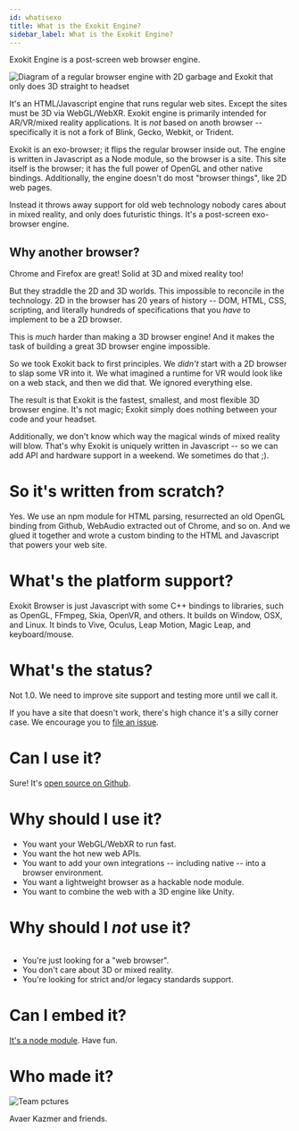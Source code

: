 ```yaml
---
id: whatisexo
title: What is the Exokit Engine?
sidebar_label: What is the Exokit Engine?
---
```


 Exokit Engine is a post-screen web browser engine.

 <img src="http://via.placeholder.com/800x600" alt="Diagram of a regular browser engine with 2D garbage and Exokit that only does 3D straight to headset"/>

 It's an HTML/Javascript engine that runs regular web sites. Except the sites must be 3D via WebGL/WebXR. Exokit engine is primarily intended for AR/VR/mixed reality applications. It is _not_ based on anoth browser -- specifically it is not a fork of Blink, Gecko, Webkit, or Trident.
 
 Exokit is an exo-browser; it flips the regular browser inside out. The engine is written in Javascript as a Node module, so the browser is a site. This site itself is the browser; it has the full power of OpenGL and other native bindings. Additionally, the engine doesn't do most "browser things", like 2D web pages.

 Instead it throws away support for old web technology nobody cares about in mixed reality, and only does futuristic things. It's a post-screen exo-browser engine.
  
  ## Why another browser?

  Chrome and Firefox are great! Solid at 3D and mixed reality too!
  
  But they straddle the 2D and 3D worlds. This impossible to reconcile in the technology. 2D in the browser has 20 years of history -- DOM, HTML, CSS, scripting, and literally hundreds of specifications that you _have_ to implement to be a 2D browser.
  
  This is *much* harder than making a 3D browser engine! And it makes the task of building a great 3D browser engine impossible.

  So we took Exokit back to first principles. We _didn't_ start with a 2D browser to slap some VR into it. We what imagined a runtime for VR would look like on a web stack, and then we did that. We ignored everything else.
  
  The result is that Exokit is the fastest, smallest, and most flexible 3D browser engine. It's not magic; Exokit simply does nothing between your code and your headset.

  Additionally, we don't know which way the magical winds of mixed reality will blow. That's why Exokit is uniquely written in Javascript -- so we can add API and hardware support in a weekend. We sometimes do that ;).

  # So it's written from scratch?

  Yes. We use an npm module for HTML parsing, resurrected an old OpenGL binding from Github, WebAudio extracted out of Chrome, and so on. And we glued it together and wrote a custom binding to the HTML and Javascript that powers your web site.

  # What's the platform support?

  Exokit Browser is just Javascript with some C++ bindings to libraries, such as OpenGL, FFmpeg, Skia, OpenVR, and others. It builds on Window, OSX, and Linux. It binds to Vive, Oculus, Leap Motion, Magic Leap, and keyboard/mouse.

  # What's the status?

  Not 1.0. We need to improve site support and testing more until we call it.

  If you have a site that doesn't work, there's high chance it's a silly corner case. We encourage you to [file an issue](https://github.com/webmixedreality/exokit/issues/new).

  # Can I use it?

  Sure! It's [open source on Github](https://github.com/webmixedreality/exokit).

  # Why should I use it?

  - You want your WebGL/WebXR to run fast.
  - You want the hot new web APIs.
  - You want to add your own integrations -- including native -- into a browser environment.
  - You want a lightweight browser as a hackable node module.
  - You want to combine the web with a 3D engine like Unity.

  # Why should I *not* use it?

  <img src="http://via.placeholder.com/800x300" alt=""/>

  - You're just looking for a "web browser".
  - You don't care about 3D or mixed reality.
  - You're looking for strict and/or legacy standards support.

  # Can I embed it?

  [It's a node module](https://github.com/webmixedreality/exokit/blob/master/package.json). Have fun.

  # Who made it?

 <img src="http://via.placeholder.com/800x300" alt="Team pctures"/>

  Avaer Kazmer and friends.

